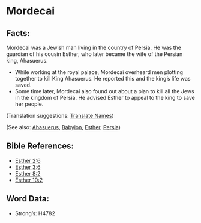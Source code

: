 # Mordecai

## Facts:

Mordecai was a Jewish man living in the country of Persia. He was the guardian of his cousin Esther, who later became the wife of the Persian king, Ahasuerus.

* While working at the royal palace, Mordecai overheard men plotting together to kill King Ahasuerus. He reported this and the king’s life was saved.
* Some time later, Mordecai also found out about a plan to kill all the Jews in the kingdom of Persia. He advised Esther to appeal to the king to save her people.

(Translation suggestions: [Translate Names](rc://en/ta/man/translate/translate-names))

(See also: [Ahasuerus](../names/ahasuerus.md), [Babylon](../names/babylon.md), [Esther](../names/esther.md), [Persia](../names/persia.md))

## Bible References:

* [Esther 2:6](rc://en/tn/help/est/02/06)
* [Esther 3:6](rc://en/tn/help/est/03/06)
* [Esther 8:2](rc://en/tn/help/est/08/02)
* [Esther 10:2](rc://en/tn/help/est/10/02)

## Word Data:

* Strong’s: H4782
